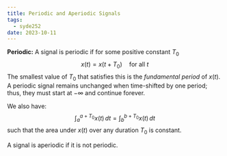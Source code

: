 ```yaml
---
title: Periodic and Aperiodic Signals
tags:
  - syde252
date: 2023-10-11
---
```

**Periodic:** A signal is periodic if for some positive constant $T_{0}$
$$
x(t)=x(t+T_{0}) \quad \text{for all } t
$$
The smallest value of $T_{0}$ that satisfies this is the *fundamental period* of $x(t)$. A periodic signal remains unchanged when time-shifted by one period; thus, they must start at $-\infty$ and continue forever.

We also have:
$$
\int_{a}^{a+T_{0}} x(t) \, dt = \int_{b}^{b+T_{0}} x(t) \, dt
$$
such that the area under $x(t)$ over any duration $T_{0}$ is constant.

A signal is aperiodic if it is not periodic.